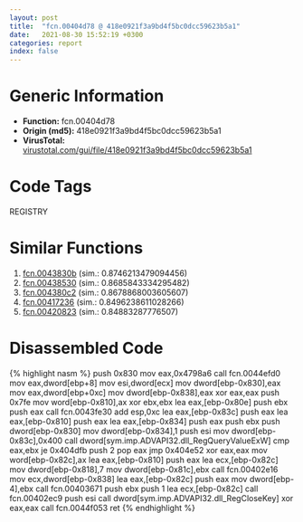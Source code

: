 ```yaml
---
layout: post
title:  "fcn.00404d78 @ 418e0921f3a9bd4f5bc0dcc59623b5a1"
date:   2021-08-30 15:52:19 +0300
categories: report
index: false
---
```


# Generic Information
- **Function:** fcn.00404d78
- **Origin (md5):** 418e0921f3a9bd4f5bc0dcc59623b5a1
- **VirusTotal:** [virustotal.com/gui/file/418e0921f3a9bd4f5bc0dcc59623b5a1][virustotal_ref]

# Code Tags
<span class="tag" id="REGISTRY">REGISTRY</span>


# Similar Functions

1. [fcn.0043830b][similar_1_ref] (sim.: 0.8746213479094456)
2. [fcn.00438530][similar_2_ref] (sim.: 0.8685843334295482)
3. [fcn.004380c2][similar_3_ref] (sim.: 0.8678868003605607)
4. [fcn.00417236][similar_4_ref] (sim.: 0.8496238611028266)
5. [fcn.00420823][similar_5_ref] (sim.: 0.84883287776507)


# Disassembled Code

{% highlight nasm %}
push 0x830
mov eax,0x4798a6
call fcn.0044efd0
mov eax,dword[ebp+8]
mov esi,dword[ecx]
mov dword[ebp-0x830],eax
mov eax,dword[ebp+0xc]
mov dword[ebp-0x838],eax
xor eax,eax
push 0x7fe
mov word[ebp-0x810],ax
xor ebx,ebx
lea eax,[ebp-0x80e]
push ebx
push eax
call fcn.0043fe30
add esp,0xc
lea eax,[ebp-0x83c]
push eax
lea eax,[ebp-0x810]
push eax
lea eax,[ebp-0x834]
push eax
push ebx
push dword[ebp-0x830]
mov dword[ebp-0x834],1
push esi
mov dword[ebp-0x83c],0x400
call dword[sym.imp.ADVAPI32.dll_RegQueryValueExW]
cmp eax,ebx
je 0x404dfb
push 2
pop eax
jmp 0x404e52
xor eax,eax
mov word[ebp-0x82c],ax
lea eax,[ebp-0x810]
push eax
lea ecx,[ebp-0x82c]
mov dword[ebp-0x818],7
mov dword[ebp-0x81c],ebx
call fcn.00402e16
mov ecx,dword[ebp-0x838]
lea eax,[ebp-0x82c]
push eax
mov dword[ebp-4],ebx
call fcn.00403671
push ebx
push 1
lea ecx,[ebp-0x82c]
call fcn.00402ec9
push esi
call dword[sym.imp.ADVAPI32.dll_RegCloseKey]
xor eax,eax
call fcn.0044f053
ret
{% endhighlight %}


[similar_1_ref]: /report/fcn.0043830b@418e0921f3a9bd4f5bc0dcc59623b5a1
[similar_2_ref]: /report/fcn.00438530@418e0921f3a9bd4f5bc0dcc59623b5a1
[similar_3_ref]: /report/fcn.004380c2@418e0921f3a9bd4f5bc0dcc59623b5a1
[similar_4_ref]: /report/fcn.00417236@44e1ffcf4e71f4505c09d520fd75f1e4
[similar_5_ref]: /report/fcn.00420823@b3771987fba16f4fba07d1109ec72c76
[virustotal_ref]: https://www.virustotal.com/gui/file/418e0921f3a9bd4f5bc0dcc59623b5a1